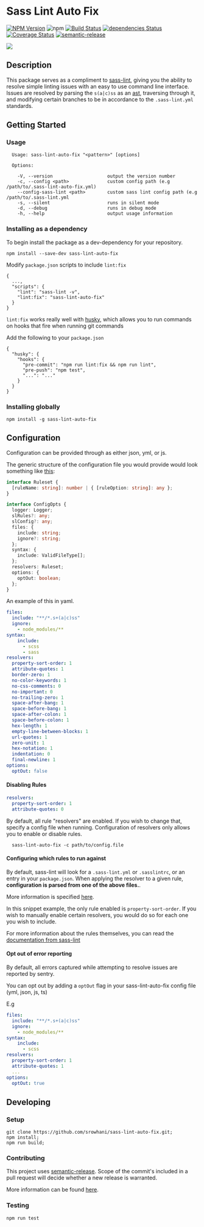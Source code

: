 # Sass Lint Auto Fix

[![NPM Version](https://badge.fury.io/js/sass-lint-auto-fix.svg?style=flat)](https://npmjs.org/package/sass-lint-auto-fix)
![npm](https://img.shields.io/npm/dm/sass-lint-auto-fix.svg)
[![Build Status](https://travis-ci.org/srowhani/sass-lint-auto-fix.svg?branch=master)](https://travis-ci.org/srowhani/sass-lint-auto-fix/)
[![dependencies Status](https://david-dm.org/srowhani/sass-lint-auto-fix/status.svg)](https://david-dm.org/srowhani/sass-lint-auto-fix) [![Coverage Status](https://coveralls.io/repos/github/srowhani/sass-lint-auto-fix/badge.svg?branch=master)](https://coveralls.io/github/srowhani/sass-lint-auto-fix?branch=master)
[![semantic-release](https://img.shields.io/badge/%20%20%F0%9F%93%A6%F0%9F%9A%80-semantic--release-e10079.svg)](https://github.com/semantic-release/semantic-release)


![](https://i.imgur.com/mpxlhLX.png)

## Description
This package serves as a compliment to [sass-lint](https://github.com/sasstools/sass-lint), giving you the ability to resolve
simple linting issues with an easy to use command line interface. Issues are resolved by parsing the `s(a|c)ss` as an [ast](https://github.com/tonyganch/gonzales-pe), traversing through it, and modifying certain branches to be in accordance to the `.sass-lint.yml` standards.

## Getting Started

### Usage

```
  Usage: sass-lint-auto-fix "<pattern>" [options]

  Options:

    -V, --version                    output the version number
    -c, --config <path>              custom config path (e.g /path/to/.sass-lint-auto-fix.yml)
    --config-sass-lint <path>        custom sass lint config path (e.g /path/to/.sass-lint.yml
    -s, --silent                     runs in silent mode
    -d, --debug                      runs in debug mode
    -h, --help                       output usage information
```    


### Installing as a dependency

To begin install the package as a dev-dependency for your repository.

```
npm install --save-dev sass-lint-auto-fix
```

Modify `package.json` scripts to include `lint:fix`

```
{
  ...,
  "scripts": {
    "lint": "sass-lint -v",
    "lint:fix": "sass-lint-auto-fix"
  }
}
```

`lint:fix` works really well with [husky](https://github.com/typicode/husky), which allows you to run commands on hooks that fire when
running git commands

Add the following to your `package.json`
```
{
  "husky": {
    "hooks": {
      "pre-commit": "npm run lint:fix && npm run lint",
      "pre-push": "npm test",
      "...": "..."
    }
  }
}
```

### Installing globally

```
npm install -g sass-lint-auto-fix
```

## Configuration

Configuration can be provided through as either json, yml, or js.

The generic structure of the configuration file you would provide would look something like [this](https://github.com/srowhani/sass-lint-auto-fix/blob/master/src/config/default.yml):

```ts
interface Ruleset {
  [ruleName: string]: number | { [ruleOption: string]: any };
}

interface ConfigOpts {
  logger: Logger;
  slRules?: any;
  slConfig?: any;
  files: {
    include: string;
    ignore?: string;
  };
  syntax: {
    include: ValidFileType[];
  };
  resolvers: Ruleset;
  options: {
    optOut: boolean;
  };
}
```

An example of this in yaml.

```yml
files:
  include: "**/*.s+(a|c)ss"
  ignore:
    - node_modules/**
syntax:
    include:
      - scss
      - sass
resolvers:
  property-sort-order: 1
  attribute-quotes: 1
  border-zero: 1
  no-color-keywords: 1
  no-css-comments: 0
  no-important: 0
  no-trailing-zero: 1
  space-after-bang: 1
  space-before-bang: 1
  space-after-colon: 1
  space-before-colon: 1
  hex-length: 1
  empty-line-between-blocks: 1
  url-quotes: 1
  zero-unit: 1
  hex-notation: 1
  indentation: 0
  final-newline: 1
options:
  optOut: false
```

#### Disabling Rules

```yml
resolvers:
  property-sort-order: 1
  attribute-quotes: 0
```

By default, all rule "resolvers" are enabled. If you wish to change that, specify a config file when running.
Configuration of resolvers only allows you to enable or disable rules.


```
  sass-lint-auto-fix -c path/to/config.file
```

#### Configuring which rules to run against
By default, sass-lint will look for a `.sass-lint.yml` or `.sasslintrc`, or an entry in your `package.json`.
When applying the resolver to a given rule, **configuration is parsed from one of the above files.**.

More information is specified [here](https://github.com/srowhani/sass-lint-auto-fix/issues/10).

In this snippet example, the only rule enabled is `property-sort-order`. If you wish to manually enable certain resolvers, you would do so for each one you wish to include.

For more information about the rules themselves, you can read the [documentation from sass-lint](https://github.com/sasstools/sass-lint/tree/develop/docs/rules)

#### Opt out of error reporting

By default, all errors captured while attempting to resolve issues are reported by sentry.

You can opt out by adding a `optOut` flag in your sass-lint-auto-fix config file (yml, json, js, ts)

E.g
```yml
files:
  include: "**/*.s+(a|c)ss"
  ignore:
    - node_modules/**
syntax:
    include:
      - scss
resolvers:
  property-sort-order: 1
  attribute-quotes: 1
  ...
options:
  optOut: true
```

## Developing

### Setup
```
git clone https://github.com/srowhani/sass-lint-auto-fix.git;
npm install;
npm run build;
```

### Contributing

This project uses [semantic-release](https://github.com/semantic-release/commit-analyzer#rules-matching). Scope of the commit's included in a pull request will decide whether a new release is warranted.

More information can be found [here](https://github.com/semantic-release/commit-analyzer/blob/master/lib/default-release-rules.js).

### Testing

```
npm run test
```
